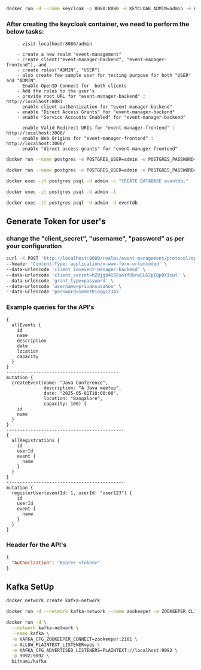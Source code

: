 ```bash
docker run -d --name keycloak -p 8080:8080 -e KEYCLOAK_ADMIN=admin -e KEYCLOAK_ADMIN_PASSWORD=admin quay.io/keycloak/keycloak:latest start-dev
```
### After creating the keycloak container, we need to perform the below tasks: 
        - visit localhost:8080/admin

        - create a new realm "event-management"
        - create client("event-manager-backend", "event-manager-frontend"), and 
        - create roles("ADMIN", "USER")
        - also create few sample user for testing purpose for both "USER" and "ADMIN".
        - Enable OpenID Connect for  both clients
        - Add the roles to the user's
        - provide root URL for "event-manager-backend" : http://localhost:8081
        - enable client authentication for "event-manager-backend"
        - enable "Direct Access Grants" for "event-manager-backend"
        - enable "Service Accounts Enabled" for "event-manager-backend"

        - enable Valid Redirect URIs for "event-manager-frontend" : http://localhost:3000/
        - enable Web Origins for "event-manager-frontend" : http://localhost:3000/
        - enable "direct access grants" for "event-manager-frontend"

```bash
docker run --name postgres -e POSTGRES_USER=admin -e POSTGRES_PASSWORD=admin -p 5432:5432 -d postgres
```

```bash
docker run --name postgres -e POSTGRES_USER=admin -e POSTGRES_PASSWORD=admin -p 5432:5432 -d postgres
```

```bash
docker exec -it postgres psql -U admin -c "CREATE DATABASE eventdb;"
```
```bash
docker exec -it postgres psql -U admin -l
```
```bash
docker exec -it postgres psql -U admin -d eventdb

```


## Generate Token for user's
### change the "client_secret", "username", "password" as per your configuration
```bash
curl -X POST 'http://localhost:8080/realms/event-management/protocol/openid-connect/token' \
--header 'Content-Type: application/x-www-form-urlencoded' \
--data-urlencode 'client_id=event-manager-backend' \
--data-urlencode 'client_secret=hZdjg84U38snYfObrwELG2pIQp0XIcwt' \
--data-urlencode 'grant_type=password' \
--data-urlencode 'username=priuansusahoo' \
--data-urlencode 'password=Something@12345'
```
### Example queries for the API's
```
{
  allEvents {
    id
    name
    description
    date
    location
    capacity
  }
}
------------------------------------------
mutation {
  createEvent(name: "Java Conference", 
              description: "A Java meetup",
              date: "2025-05-01T10:00:00",
              location: "Bangalore",
              capacity: 100) {
    id
    name
  }
}
--------------------------------------------
{
  allRegistrations {
    id
    userId
    event {
      name
    }
  }
}
--------------------------------------------
mutation {
  registerUser(eventId: 1, userId: "user123") {
    id
    userId
    event {
      name
    }
  }
}
```
### Header for the API's
```json
{
  "Authorization": "Bearer <Token>"
}
```

## Kafka SetUp
```bash
docker network create kafka-network
```
```bash
docker run -d --network kafka-network --name zookeeper -e ZOOKEEPER_CLIENT_PORT=2181 -e ALLOW_ANONYMOUS_LOGIN=yes bitnami/zookeeper
```
```bash
docker run -d \
  --network kafka-network \
  --name kafka \
  -e KAFKA_CFG_ZOOKEEPER_CONNECT=zookeeper:2181 \
  -e ALLOW_PLAINTEXT_LISTENER=yes \
  -e KAFKA_CFG_ADVERTISED_LISTENERS=PLAINTEXT://localhost:9092 \
  -p 9092:9092 \
  bitnami/kafka
```

[//]: # (```bash)

[//]: # (docker run -d --network kafka-network --name kafka -e KAFKA_CFG_ZOOKEEPER_CONNECT=zookeeper:2181 -e ALLOW_PLAINTEXT_LISTENER=yes -p 9092:9092 bitnami/kafka)

[//]: # (```)
